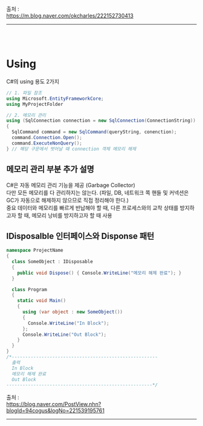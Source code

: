 

출처 : <br/>
https://m.blog.naver.com/okcharles/222152730413 <br/>
<hr/><br/><br/>

# Using
C#의 using 용도 2가지 <br/>
```c#
// 1. 파일 참조
using Microsoft.EntityFrameworkCore;
using MyProjectFolder

// 2. 메모리 관리
using (SqlConnection connection = new SqlConnection(ConnectionString))
{
  SqlCommand command = new SqlCommand(queryString, conenction);
  command.Connection.Open();
  command.ExecuteNonQuery();
} // 해당 구문에서 벗어날 때 connection 객체 메모리 해제
```
## 메모리 관리 부분 추가 설명
C#은 자동 메모리 관리 기능을 제공 (Garbage Collector) <br/>
다만 모든 메모리를 다 관리하지는 않는다. (파일, DB, 네트워크 쪽 핸들 및 커넥션은 GC가 자동으로 해제하지 않으므로 직접 정리해야 한다.) <br/>
중요 데이터와 메모리를 빠르게 반납해야 할 때, 다른 프로세스와의 교착 상태를 방지하고자 할 때, 메모리 낭비를 방지하고자 할 때 사용 <br/>
## IDisposalble 인터페이스와 Disponse 패턴
```c#
namespace ProjectName
{
  class SomeObject : IDisposable
  {
    public void Dispose() { Console.WriteLine("메모리 해제 완료"); }
  }

  class Program
  {
    static void Main()
    {
      using (var object : new SomeObject())
      {
        Console.WriteLine("In Block");
      };
      Console.WriteLine("Out Block");
    }
  }
}
/*------------------------------------------------------
  출력
  In Block
  메모리 해제 완료
  Out Block
------------------------------------------------------*/
```

출처 : <br/>
https://blog.naver.com/PostView.nhn?blogId=94cogus&logNo=221539195761 <br/>
<hr/><br/><br/>
